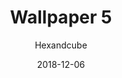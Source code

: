 ---
title: Wallpaper 5
author: Hexandcube
id: 5
license: CC BY-NC 4.0
license_url: https://creativecommons.org/licenses/by-nc/4.0/
date: 2018-12-06
category: wallpapers
---